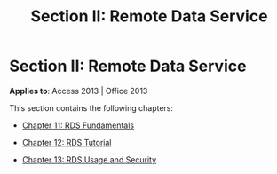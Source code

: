 ﻿---
title: 'Section II: Remote Data Service'
TOCTitle: 'Section II: Remote Data Service'
ms:assetid: 98e39a49-e979-f42e-d753-bd068787862e
ms:mtpsurl: https://msdn.microsoft.com/library/JJ249685(v=office.15)
ms:contentKeyID: 48546504
ms.date: 09/18/2015
mtps_version: v=office.15
---

# Section II: Remote Data Service


**Applies to**: Access 2013 | Office 2013

This section contains the following chapters:

  - [Chapter 11: RDS Fundamentals](chapter-11-rds-fundamentals.md)

  - [Chapter 12: RDS Tutorial](chapter-12-rds-tutorial.md)

  - [Chapter 13: RDS Usage and Security](chapter-13-rds-usage-and-security.md)

